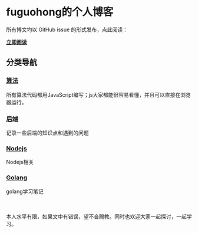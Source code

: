 # fuguohong的个人博客
所有博文均以 GitHub issue 的形式发布，点此阅读：

**[立即阅读](https://github.com/fuguohong/blog/issues)**

## 分类导航
### [算法](https://github.com/fuguohong/blog/issues?q=label%3A算法)
所有算法代码都用JavaScript编写；js大家都能很容易看懂，并且可以直接在浏览器运行。
### [后端](https://github.com/fuguohong/blog/issues?q=label%3A后端)
记录一些后端的知识点和遇到的问题
### [Nodejs](https://github.com/fuguohong/blog/issues?q=label%3ANodejs)
Nodejs相关
### [Golang](https://github.com/fuguohong/blog/issues?q=label%3AGolang)
golang学习笔记


<br/>
<br/>
本人水平有限，如果文中有错误，望不吝赐教。同时也欢迎大家一起探讨，一起学习。

